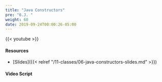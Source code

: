 ```yaml
---
title: "Java Constructors"
pre: "6.J. "
weight: 60
date: 2019-09-24T00:00:26-05:00
---
```


{{< youtube  >}}

#### Resources

* [Slides]({{< relref "/11-classes/06-java-constructors-slides.md" >}})

#### Video Script
